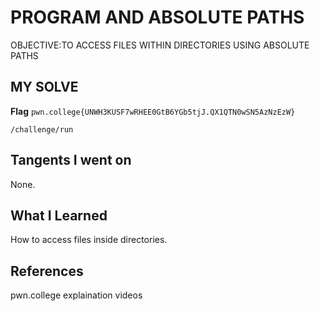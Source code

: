 # PROGRAM AND ABSOLUTE PATHS
OBJECTIVE:TO ACCESS FILES WITHIN DIRECTORIES USING ABSOLUTE PATHS
## MY SOLVE
**Flag** `pwn.college{UNWH3KUSF7wRHEE0GtB6YGb5tjJ.QX1QTN0wSN5AzNzEzW}`
```
/challenge/run
```
## Tangents I went on
None.
## What I Learned
How to access files inside directories.
## References
pwn.college explaination videos
